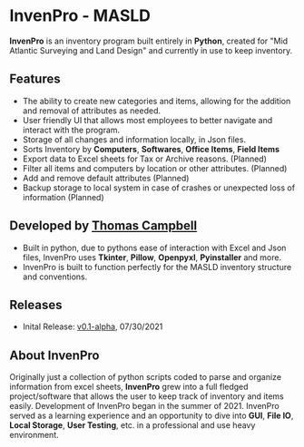 # InvenPro - MASLD
**InvenPro** is an inventory program built entirely in **Python**, created for "Mid Atlantic Surveying and Land Design" and currently in use to keep inventory. 

## Features
* The ability to create new categories and items, allowing for the addition and removal of attributes as needed.
* User friendly UI that allows most employees to better navigate and interact with the program.
* Storage of all changes and information locally, in Json files.
* Sorts Inventory by __Computers__, __Softwares__, __Office Items__, __Field Items__
* Export data to Excel sheets for Tax or Archive reasons. (Planned)
* Filter all items and computers by location or other attributes. (Planned)
* Add and remove default attributes (Planned)
* Backup storage to local system in case of crashes or unexpected loss of information (Planned)

## Developed by [Thomas Campbell](https://thomascampbell.dev/)
* Built in python, due to pythons ease of interaction with Excel and Json files, InvenPro uses **Tkinter**, **Pillow**, **Openpyxl**, **Pyinstaller** and more.
* InvenPro is built to function perfectly for the MASLD inventory structure and conventions.

## Releases
* Inital Release: [v0.1-alpha](https://github.com/Choheron/InvenPro/releases/tag/v0.1-alpha), 07/30/2021

## About InvenPro
Originally just a collection of python scripts coded to parse and organize information from excel sheets, **InvenPro** grew into a full fledged project/software that allows the user to keep track of inventory and items easily. Development of InvenPro began in the summer of 2021. InvenPro served as a learning experience and an opportunity to dive into **GUI**, **File IO**, **Local Storage**, **User Testing**, etc. in a professional and use heavy environment.
